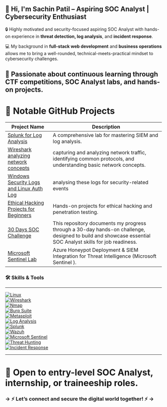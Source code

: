 ## 👋 Hi, I'm Sachin Patil – Aspiring SOC Analyst | Cybersecurity Enthusiast

<!-- [![GitHub](https://img.shields.io/badge/GitHub-100000?style=for-the-badge&logo=github&logoColor=white)](https://github.com/sachinpatil-soc) !-->

🔒 Highly motivated and security-focused aspiring SOC Analyst with hands-on experience in **threat detection, log analysis**, and **incident response**.

💻 My background in **full-stack web development** and **business operations** allows me to bring a well-rounded, technical-meets-practical mindset to cybersecurity challenges.

## 🎯 Passionate about continuous learning through **CTF competitions**, **SOC Analyst labs**, and hands-on projects.

# 🚀 Notable GitHub Projects

| Project Name                                                                                                                        | Description                                                              |
|----------------------------------------|---------------------------------------------------------------------------------------------------------------------------------|
|<a href="https://github.com/sachinpatil-soc/30-Day-SOC-Analyst-Challenge-2025">Splunk for Log Analysis</a>                    | A comprehensive lab for mastering SIEM and log analysis.                 |
|<a href="https://github.com/sachinpatil-soc/30-Day-SOC-Analyst-Challenge-2025">Wireshark analyzing network concepts</a>       | capturing and analyzing network traffic, identifying common protocols, and understanding basic network concepts. |
|<a href="https://github.com/sachinpatil-soc/30-Day-SOC-Analyst-Challenge-2025">Windows Security Logs and Linux Auth Log</a>   |  analysing these logs for security-related events|
|<a href="https://github.com/sachinpatil-soc/30-Day-SOC-Analyst-Challenge-2025">Ethical Hacking Projects for Beginners</a>     | Hands-on projects for ethical hacking and penetration testing.  |
|<a href="https://github.com/sachinpatil-soc/30-Day-SOC-Analyst-Challenge-2025">30 Days SOC Challenge</a>                      | This repository documents my progress through a 30-day hands-on challenge, designed to build and showcase essential SOC Analyst skills for job readiness.|
|<a href="https://github.com/sachinpatil-soc/Microsoft-Sentinel-Lab">Microsoft Sentinel Lab </a>                                | Azure Honeypot Deployment & SIEM Integration for Threat Intelligence (Microsoft Sentinel ).|


### 🛠️ Skills & Tools

---

[![Linux](https://img.shields.io/badge/Linux-FCC624?style=for-the-badge&logo=linux&logoColor=black)](https://www.kernel.org/)  
[![Wireshark](https://img.shields.io/badge/Wireshark-1679A7?style=for-the-badge&logo=wireshark&logoColor=white)](https://www.wireshark.org/)  
[![Nmap](https://img.shields.io/badge/Nmap-0040ff?style=for-the-badge&logo=nmap&logoColor=white)](https://nmap.org/)  
[![Burp Suite](https://img.shields.io/badge/Burp%20Suite-FF6600?style=for-the-badge&logo=burpsuite&logoColor=white)](https://portswigger.net/burp)  
[![Metasploit](https://img.shields.io/badge/Metasploit-0f0f0f?style=for-the-badge&logo=metasploit&logoColor=white)](https://www.metasploit.com/)  
[![Log Analysis](https://img.shields.io/badge/Log%20Analysis-000000?style=for-the-badge&logo=logstash&logoColor=white)](https://www.elastic.co/logstash)  
[![Splunk](https://img.shields.io/badge/Splunk-000000?style=for-the-badge&logo=splunk&logoColor=white)](https://www.splunk.com/)  
[![Wazuh](https://img.shields.io/badge/Wazuh-0277BD?style=for-the-badge&logo=wazuh&logoColor=white)](https://wazuh.com/)  
[![Microsoft Sentinel](https://img.shields.io/badge/Microsoft%20Sentinel-5C2D91?style=for-the-badge&logo=microsoft&logoColor=white)](https://learn.microsoft.com/en-us/azure/sentinel/)  
[![Threat Hunting](https://img.shields.io/badge/Threat%20Hunting-8B0000?style=for-the-badge&logo=virustotal&logoColor=white)](https://attack.mitre.org/)  
[![Incident Response](https://img.shields.io/badge/Incident%20Response-E53935?style=for-the-badge&logo=security&logoColor=white)](https://www.cisa.gov/incident-response)

---

# 📩 Open to **entry-level SOC Analyst**, **internship**, or **traineeship** roles.  

### -> ⚡ Let’s connect and secure the digital world together!  ⚡ ->


